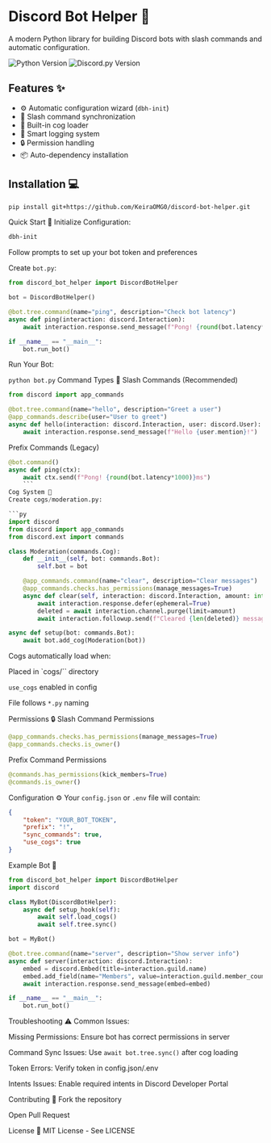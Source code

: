 
# Discord Bot Helper 🤖

A modern Python library for building Discord bots with slash commands and automatic configuration.

![Python Version](https://img.shields.io/badge/python-3.8+-blue)
![Discord.py Version](https://img.shields.io/badge/discord.py-2.3+-blue)

## Features ✨
- ⚙️ Automatic configuration wizard (`dbh-init`)
- 🔄 Slash command synchronization
- 🧩 Built-in cog loader
- 📝 Smart logging system
- 🔒 Permission handling
- 📦 Auto-dependency installation

## Installation 💻
```bash
pip install git+https://github.com/KeiraOMG0/discord-bot-helper.git
```
Quick Start 🚀
Initialize Configuration:

```bash
dbh-init
```
Follow prompts to set up your bot token and preferences

Create `bot.py`:

```py
from discord_bot_helper import DiscordBotHelper

bot = DiscordBotHelper()

@bot.tree.command(name="ping", description="Check bot latency")
async def ping(interaction: discord.Interaction):
    await interaction.response.send_message(f"Pong! {round(bot.latency*1000)}ms")

if __name__ == "__main__":
    bot.run_bot()
```
Run Your Bot:

`python bot.py`
Command Types 📜
Slash Commands (Recommended)
```py
from discord import app_commands

@bot.tree.command(name="hello", description="Greet a user")
@app_commands.describe(user="User to greet")
async def hello(interaction: discord.Interaction, user: discord.User):
    await interaction.response.send_message(f"Hello {user.mention}!")
```
Prefix Commands (Legacy)

```py
@bot.command()
async def ping(ctx):
    await ctx.send(f"Pong! {round(bot.latency*1000)}ms")
    ```
Cog System 🧩
Create cogs/moderation.py:

```py
import discord
from discord import app_commands
from discord.ext import commands

class Moderation(commands.Cog):
    def __init__(self, bot: commands.Bot):
        self.bot = bot

    @app_commands.command(name="clear", description="Clear messages")
    @app_commands.checks.has_permissions(manage_messages=True)
    async def clear(self, interaction: discord.Interaction, amount: int):
        await interaction.response.defer(ephemeral=True)
        deleted = await interaction.channel.purge(limit=amount)
        await interaction.followup.send(f"Cleared {len(deleted)} messages", ephemeral=True)

async def setup(bot: commands.Bot):
    await bot.add_cog(Moderation(bot))
```

Cogs automatically load when:

Placed in `cogs/`` directory

`use_cogs` enabled in config

File follows `*.py` naming

Permissions 🔒
Slash Command Permissions
```py
@app_commands.checks.has_permissions(manage_messages=True)
@app_commands.checks.is_owner()
```
Prefix Command Permissions
```py
@commands.has_permissions(kick_members=True)
@commands.is_owner()
```
Configuration ⚙️
Your `config.json` or `.env` file will contain:

```json
{
    "token": "YOUR_BOT_TOKEN",
    "prefix": "!",
    "sync_commands": true,
    "use_cogs": true
}
```
Example Bot 🌟

```python
from discord_bot_helper import DiscordBotHelper
import discord

class MyBot(DiscordBotHelper):
    async def setup_hook(self):
        await self.load_cogs()
        await self.tree.sync()

bot = MyBot()

@bot.tree.command(name="server", description="Show server info")
async def server(interaction: discord.Interaction):
    embed = discord.Embed(title=interaction.guild.name)
    embed.add_field(name="Members", value=interaction.guild.member_count)
    await interaction.response.send_message(embed=embed)

if __name__ == "__main__":
    bot.run_bot()
```    
Troubleshooting ⚠️
Common Issues:

Missing Permissions: Ensure bot has correct permissions in server

Command Sync Issues: Use `await bot.tree.sync()` after cog loading

Token Errors: Verify token in config.json/.env

Intents Issues: Enable required intents in Discord Developer Portal

Contributing 🤝
Fork the repository

Open Pull Request

License 📄
MIT License - See LICENSE